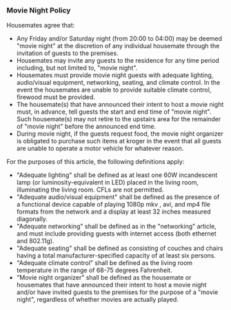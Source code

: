 ### Movie Night Policy
Housemates agree that:
* Any Friday and/or Saturday night (from 20:00 to 04:00) may be deemed "movie night" at the discretion of any individual
housemate through the invitation of guests to the premises. 
* Housemates may invite any guests to the residence for any time period including, but not limited to, "movie night".
* Housemates must provide movie night guests with adequate lighting, audio/visual equipment, networking, seating, and
climate control. In the event the housemates are unable to provide suitable climate control, firewood must be provided.
* The housemate(s) that have announced their intent to host a movie night must, in advance, tell guests the start and
end time of "movie night". Such housemate(s) may not retire to the upstairs area for the remainder of "movie night"
before the announced end time.
* During movie night, if the guests request food, the movie night organizer is obligated to purchase such items at kroger
in the event that all guests are unable to operate a motor vehicle for whatever reason.

For the purposes of this article, the following definitions apply:
* "Adequate lighting" shall be defined as at least one 60W incandescent lamp (or luminosity-equivalent in LED) placed in
the living room, illuminating the living room. CFLs are not permitted.
* "Adequate audio/visual equipment" shall be defined as the presence of a functional device capable of playing 1080p mkv
, avi, and mp4 file formats from the network and a display at least 32 inches measured diagonally.
* "Adequate networking" shall be defined as in the "networking" article, and must include providing guests with internet
access (both ethernet and 802.11g).
* "Adequate seating" shall be defined as consisting of couches and chairs having a total manufacturer-specified capacity
of at least six persons.
* "Adequate climate control" shall be defined as the living room temperature in the range of 68-75 degrees Fahrenheit.
* "Movie night organizer" shall be defined as the housemate or housemates that have announced their intent to host a 
movie night and/or have invited guests to the premises for the purpose of a "movie night", regardless of whether
movies are actually played.
